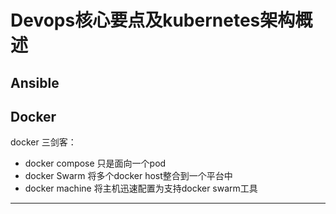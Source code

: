 # Devops核心要点及kubernetes架构概述



## Ansible

## Docker

docker 三剑客：

* docker compose 只是面向一个pod
* docker Swarm 将多个docker host整合到一个平台中
* docker machine 将主机迅速配置为支持docker swarm工具



















---
